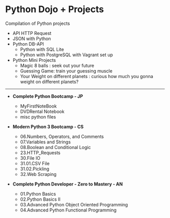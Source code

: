 # Python Dojo + Projects
Compilation of Python projects

+ API HTTP Request
+ JSON with Python
+ Python DB-API
   + Python with SQL Lite
   + Python with PostgreSQL with Vagrant set up
+ Python Mini Projects
   + Magic 8 balls : seek out your future
   + Guessing Game: train your guessing muscle
   + Your Weight on different planets : curious how much you gonna weight on different planets?
-------------------

+ **Complete Python Bootcamp - JP**
   + MyFirstNoteBook
   + DVDRental Notebook
   + misc python files
   
+ **Modern Python 3 Bootcamp - CS**
   + 06.Numbers, Operators, and Comments
   + 07.Variables and Strings
   + 08.Boolean and Conditional Logic
   + 23.HTTP_Requests
   + 30.File IO
   + 31.01.CSV File
   + 31.02.Pickling
   + 32.Web Scraping
  
+ **Complete Python Developer - Zero to Mastery - AN**
   + 01.Python Basics
   + 02.Python Basics II
   + 03.Advanced Python Object Oriented Programming
   + 04.Advanced Python Functional Programming